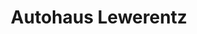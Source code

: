 ---
title: "Autohaus Lewerentz"
url: /hennigsdorf/autohaus-lewerentz-fabrikstrasse/
shop: Autowerkstatt
---